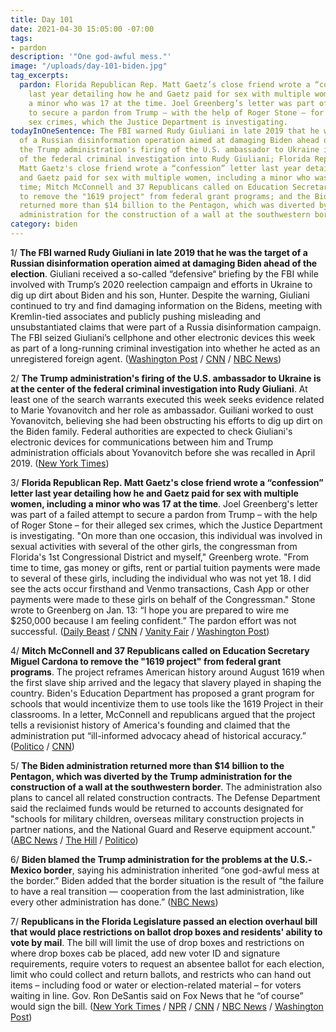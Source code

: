 ```yaml
---
title: Day 101
date: 2021-04-30 15:05:00 -07:00
tags:
- pardon
description: '"One god-awful mess."'
image: "/uploads/day-101-biden.jpg"
tag_excerpts:
  pardon: Florida Republican Rep. Matt Gaetz’s close friend wrote a “confession” letter
    last year detailing how he and Gaetz paid for sex with multiple women, including
    a minor who was 17 at the time. Joel Greenberg’s letter was part of a failed attempt
    to secure a pardon from Trump – with the help of Roger Stone – for their alleged
    sex crimes, which the Justice Department is investigating.
todayInOneSentence: The FBI warned Rudy Giuliani in late 2019 that he was the target
  of a Russian disinformation operation aimed at damaging Biden ahead of the election;
  the Trump administration's firing of the U.S. ambassador to Ukraine is at the center
  of the federal criminal investigation into Rudy Giuliani; Florida Republican Rep.
  Matt Gaetz's close friend wrote a “confession” letter last year detailing how he
  and Gaetz paid for sex with multiple women, including a minor who was 17 at the
  time; Mitch McConnell and 37 Republicans called on Education Secretary Miguel Cardona
  to remove the "1619 project" from federal grant programs; and the Biden administration
  returned more than $14 billion to the Pentagon, which was diverted by the Trump
  administration for the construction of a wall at the southwestern border.
category: biden
---
```


1/ **The FBI warned Rudy Giuliani in late 2019 that he was the target of a Russian disinformation operation aimed at damaging Biden ahead of the election**. Giuliani received a so-called “defensive“ briefing by the FBI while involved with Trump’s 2020 reelection campaign and efforts in Ukraine to dig up dirt about Biden and his son, Hunter. Despite the warning, Giuliani continued to try and find damaging information on the Bidens, meeting with Kremlin-tied associates and publicly pushing misleading and unsubstantiated claims that were part of a Russia disinformation campaign. The FBI seized Giuliani’s cellphone and other electronic devices this week as part of a long-running criminal investigation into whether he acted as an unregistered foreign agent. ([Washington Post](https://www.washingtonpost.com/national-security/rudy-giuliani-fbi-warning-russia/2021/04/29/5db90f96-a84e-11eb-bca5-048b2759a489_story.html) / [CNN](https://www.cnn.com/2021/04/30/politics/rudy-giuliani-russia-influence-campaign/) / [NBC News](https://www.nbcnews.com/politics/justice-department/giuliani-received-2019-briefing-fbi-warning-he-was-target-russian-n1265971))

2/ **The Trump administration's firing of the U.S. ambassador to Ukraine is at the center of the federal criminal investigation into Rudy Giuliani**. At least one of the search warrants executed this week seeks evidence related to Marie Yovanovitch and her role as ambassador. Guiliani worked to oust Yovanovitch, believing she had been obstructing his efforts to dig up dirt on the Biden family. Federal authorities are expected to check Giuliani's electronic devices for communications between him and Trump administration officials about Yovanovitch before she was recalled in April 2019. ([New York Times](https://www.nytimes.com/2021/04/29/nyregion/giuliani-yovanovitch-search-warrant-ukraine.html))

3/ **Florida Republican Rep. Matt Gaetz's close friend wrote a “confession” letter last year detailing how he and Gaetz paid for sex with multiple women, including a minor who was 17 at the time**. Joel Greenberg's letter was part of a failed attempt to secure a pardon from Trump – with the help of Roger Stone – for their alleged sex crimes, which the Justice Department is investigating. "On more than one occasion, this individual was involved in sexual activities with several of the other girls, the congressman from Florida's 1st Congressional District and myself," Greenberg wrote. "From time to time, gas money or gifts, rent or partial tuition payments were made to several of these girls, including the individual who was not yet 18. I did see the acts occur firsthand and Venmo transactions, Cash App or other payments were made to these girls on behalf of the Congressman." Stone wrote to Greenberg on Jan. 13: “I hope you are prepared to wire me $250,000 because I am feeling confident.” The pardon effort was not successful. ([Daily Beast](https://www.thedailybeast.com/joel-greenberg-letter-written-for-roger-stone-says-matt-gaetz-paid-for-sex-with-minor) / [CNN](https://www.cnn.com/2021/04/30/politics/matt-gaetz-joel-greenberg-letter/) / [Vanity Fair](https://www.vanityfair.com/news/2021/04/matt-gaetz-joel-greenberg-confession) / [Washington Post](https://www.washingtonpost.com/politics/2021/04/30/matt-gaetz-scandal-takes-strange-new-turn/))

4/ **Mitch McConnell and 37 Republicans called on Education Secretary Miguel Cardona to remove the "1619 project" from federal grant programs**. The project reframes American history around August 1619 when the first slave ship arrived and the legacy that slavery played in shaping the country. Biden's Education Department has proposed a grant program for schools that would incentivize them to use tools like the 1619 Project in their classrooms. In a letter, McConnell and republicans argued that the project tells a revisionist history of America's founding and claimed that the administration put “ill-informed advocacy ahead of historical accuracy.” ([Politico](https://www.politico.com/newsletters/playbook/2021/04/30/mcconnell-takes-on-the-1619-project-492664?nname=playbook&nid=0000014f-1646-d88f-a1cf-5f46b7bd0000&nrid=0000014e-f0ed-dd93-ad7f-f8edad790000&nlid=630318) / [CNN](https://www.cnn.com/2021/04/30/politics/mcconnell-1619-project-education-secretary/))

5/ **The Biden administration returned more than $14 billion to the Pentagon, which was diverted by the Trump administration for the construction of a wall at the southwestern border**. The administration also plans to cancel all related construction contracts. The Defense Department said the reclaimed funds would be returned to accounts designated for "schools for military children, overseas military construction projects in partner nations, and the National Guard and Reserve equipment account." ([ABC News](https://abcnews.go.com/Politics/biden-administration-return-billions-border-wall-funding-trump/story?id=77423458) / [The Hill](https://thehill.com/homenews/administration/551227-biden-cancels-military-funded-border-wall-projects) / [Politico](https://www.politico.com/news/2021/04/30/biden-terminates-border-wall-construction-485123))

6/ **Biden blamed the Trump administration for the problems at the U.S.-Mexico border**, saying his administration inherited “one god-awful mess at the border.” Biden added that the border situation is the result of “the failure to have a real transition — cooperation from the last administration, like every other administration has done.” ([NBC News](https://www.nbcnews.com/politics/white-house/one-god-awful-mess-biden-lays-border-crisis-trump-admin-n1265908))

7/ **Republicans in the Florida Legislature passed an election overhaul bill that would place restrictions on ballot drop boxes and residents' ability to vote by mail**. The bill will limit the use of drop boxes and restrictions on where drop boxes cab be placed, add new voter ID and signature requirements, require voters to request an absentee ballot for each election, limit who could collect and return ballots, and restricts who can hand out items – including food or water or election-related material – for voters waiting in line. Gov. Ron DeSantis said on Fox News that he “of course” would sign the bill. ([New York Times](https://www.nytimes.com/2021/04/29/us/politics/florida-voting-rights-bill.html) / [NPR](https://www.npr.org/2021/04/30/992277557/florida-legislature-approves-election-reform-bill-that-includes-restrictions) / [CNN](https://www.cnn.com/2021/04/29/politics/florida-passes-elections-bill-voting-restrictions/) / [NBC News](https://www.nbcnews.com/politics/elections/florida-passes-new-voting-law-includes-restrictions-vote-mail-drop-n1265765) / [Washington Post](https://www.washingtonpost.com/politics/florida-voting-legislation/2021/04/29/829e0362-a90b-11eb-8d25-7b30e74923ea_story.html))